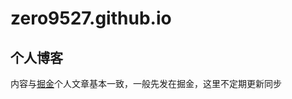 # zero9527.github.io
## 个人博客
内容与[掘金](https://juejin.im/user/57c2df4175c4cd72901a8e7e)个人文章基本一致，一般先发在掘金，这里不定期更新同步
